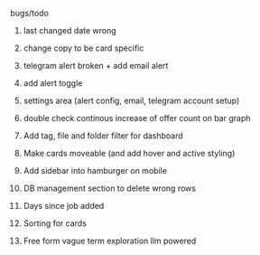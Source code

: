 bugs/todo

1. last changed date wrong 

2. change copy to be card specific

3. telegram alert broken + add email alert

4. add alert toggle

5. settings area (alert config, email, telegram account setup)

6. double check continous increase of offer count on bar graph

7. Add tag, file and folder filter for dashboard

8. Make cards moveable (and add hover and active styling)

9. Add sidebar into hamburger on mobile

10. DB management section to delete wrong rows 

11. Days since job added

12. Sorting for cards

13. Free form vague term exploration llm powered
